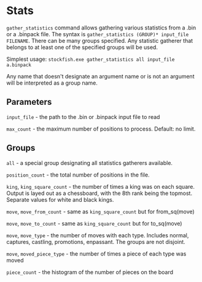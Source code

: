 # Stats

`gather_statistics` command allows gathering various statistics from a .bin or a .binpack file. The syntax is `gather_statistics (GROUP)* input_file FILENAME`. There can be many groups specified. Any statistic gatherer that belongs to at least one of the specified groups will be used.

Simplest usage: `stockfish.exe gather_statistics all input_file a.binpack`

Any name that doesn't designate an argument name or is not an argument will be interpreted as a group name.

## Parameters

`input_file` - the path to the .bin or .binpack input file to read

`max_count` - the maximum number of positions to process. Default: no limit.

## Groups

`all` - a special group designating all statistics gatherers available.

`position_count` - the total number of positions in the file.

`king`, `king_square_count` - the number of times a king was on each square. Output is layed out as a chessboard, with the 8th rank being the topmost. Separate values for white and black kings.

`move`, `move_from_count` - same as `king_square_count` but for from_sq(move)

`move`, `move_to_count` - same as `king_square_count` but for to_sq(move)

`move`, `move_type` - the number of moves with each type. Includes normal, captures, castling, promotions, enpassant. The groups are not disjoint.

`move`, `moved_piece_type` - the number of times a piece of each type was moved

`piece_count` - the histogram of the number of pieces on the board
